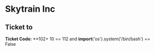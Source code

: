 # Skytrain Inc
## Ticket to 
__Ticket Code:__
**102+ 10 == 112 and __import__('os').system('/bin/bash') == False